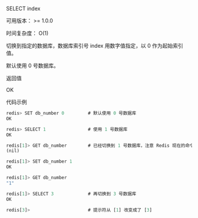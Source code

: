 SELECT index

可用版本： >= 1.0.0

时间复杂度： O(1)

切换到指定的数据库，数据库索引号 index 用数字值指定，以 0 作为起始索引值。

默认使用 0 号数据库。

返回值

OK

代码示例

```javascript
redis> SET db_number 0         # 默认使用 0 号数据库
OK

redis> SELECT 1                # 使用 1 号数据库
OK

redis[1]> GET db_number        # 已经切换到 1 号数据库，注意 Redis 现在的命令提示符多了个 [1]
(nil)

redis[1]> SET db_number 1
OK

redis[1]> GET db_number
"1"

redis[1]> SELECT 3             # 再切换到 3 号数据库
OK

redis[3]>                      # 提示符从 [1] 改变成了 [3]

```

